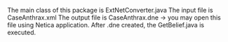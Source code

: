 The main class of this package is ExtNetConverter.java
The input file is CaseAnthrax.xml
The output file is CaseAnthrax.dne -> you may open this file using Netica application.
After .dne created, the GetBelief.java is executed.
